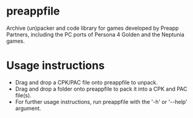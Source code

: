 # preappfile
Archive (un)packer and code library for games developed by Preapp Partners, including the PC ports of Persona 4 Golden and the Neptunia games.

# Usage instructions
* Drag and drop a CPK/PAC file onto preappfile to unpack.
* Drag and drop a folder onto preappfile to pack it into a CPK and PAC file(s).
* For further usage instructions, run preappfile with the '-h' or '--help' argument.
